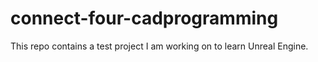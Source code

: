# connect-four-cadprogramming

This repo contains a test project I am working on to learn Unreal Engine.
